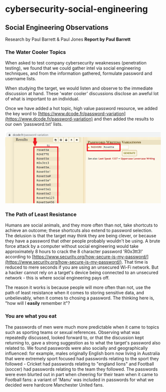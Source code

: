 # cybersecurity-social-engineering
## Social Engineering Observations




Research by Paul Barrett & Paul Jones
**Report by Paul Barrett**




### The Water Cooler Topics

When asked to test company cybersecurity weaknesses (penetration testing), we found that we could gather intel via social engineering techniques, and from the information gathered, formulate password and username lists.

When studying the target, we would listen and observe to the immediate discussion at hand. These 'water cooler' discussions disclose an aweful lot of what is important to an individual.

Once we have added a hot topic, high value password resource, we added the key word to [https://www.dcode.fr/password-variation](https://www.dcode.fr/password-variation) and then added the results to our own 'password.txt' lists.

![](https://github.com/paulsbarrett/cybersecurity-social-engineering/blob/main/images/password_generation_example.png)


### The Path of Least Resistance

Humans are social animals, and they more often than not, take shortcuts to achieve an outcome; these shortcuts also extend to password selection. The delusion is that the target may think they are being clever, or because they have a password that other people probably wouldn't be using. A brute force attack by a computer without social engineering would take approximately 8 hours to crack the 8 character password 'R0x3tt3!' according to [https://www.security.org/how-secure-is-my-password/](https://www.security.org/how-secure-is-my-password/). That time is reduced to mere seconds if you are using an unsecured Wi-Fi network. But a hacker cannot rely on a target's device being connected to an unsecured network - this is where social engineering pays off.

The reason it works is because people will more often than not, use the path of least resistance when it comes to storing sensitive data, and unbelievably, when it comes to chosing a password. The thinking here is, "how will I **easily** remember it"?


### You are what you eat

The passwords of men were much more predictable when it came to topics such as sporting teams or sexual references. Observing what was repeatedly discussed, looked forward to, or that the discussion kept returning to, gave a strong suggestion as to what the target's password also related to. We found passwords were also socially and geographically influenced: for example, males originally English born now living in Australia that were extremely sport focused had passwords relating to the sport they followed - Cricket had passwords relating to "england lions" and Football (soccer) had passwords relating to the team they followed. The passwords were even blurted out in part when cheering for their team when it came to Football fans: a variant of 'Manu' was included in passwords for what we decided were hardcore Manchester United fans.

